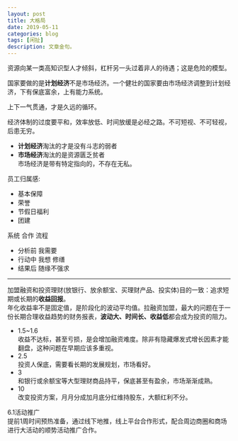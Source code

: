 ```yaml
---
layout: post
title: 大格局
date: 2019-05-11
categories: blog
tags: [闲扯]
description: 文章金句。
---
```


资源向某一类高知识型人才倾斜，杠杆另一头过着非人的待遇；这是危险的模型。


国家要做的是**计划经济**不是市场经济。一个健壮的国家要由市场经济调整到计划经济，下有保底富余，上有能力系统。


上下一气贯通，才是久远的循环。


经济体制的过度要平和，效率放低、时间放缓是必经之路。不可短视、不可轻视，后患无穷。


- **计划经济**淘汰的才是没有斗志的弱者
- **市场经济**淘汰的是资源匮乏贫者<br>
市场经济是带有特定指向的，不存在无私。


员工归属感:
- 基本保障
- 荣誉
- 节假日福利
- 团建


系统 合作 流程

- 分析前 我需要
- 行动中 我想 修缮
- 结果后 随缘不强求


----

加盟融资和投资理财(放银行、放余额宝、买理财产品、投实体)目的一致：追求短期或长期的**收益回报**。<br>
年化收益率不是固定值，是阶段化的波动平均值。拉融资加盟，最大的问题在于一份长期合理收益趋势的财务报表，**波动大、时间长、收益低**都会成为投资的阻力。<br>


- 1.5~1.6<br>
收益不达标，甚至亏损，是会增加融资难度。除非有隐藏爆发式增长因素才能翻盘，这种问题在早期应该多重视。
- 2.5<br>
投资人保底，需要看长期的发展规划，市场看好。
- 3<br>
和银行或余额宝等大型理财商品持平，保底甚至有盈余，市场渐渐成熟。
- 10<br>
改变投资方案，月月分成加月底分红维持股东，大额红利不分。


6.1活动推广<br>
提前1周时间预热准备，通过线下地推，线上平台合作形式，配合周边商圈和商场进行大活动的顺势活动推广合作。
